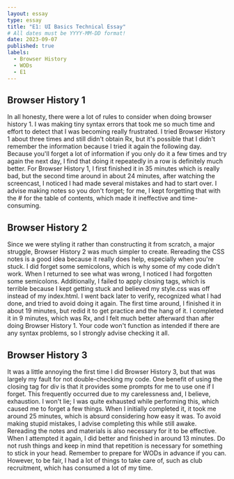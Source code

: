 ```yaml
---
layout: essay
type: essay
title: "E1: UI Basics Technical Essay"
# All dates must be YYYY-MM-DD format!
date: 2023-09-07
published: true
labels:
  - Browser History
  - WODs
  - E1
---
```


## Browser History 1

In all honesty, there were a lot of rules to consider when doing browser history 1. I was making tiny syntax errors that took me so much time and effort to detect that I was becoming really frustrated. I tried Browser History 1 about three times and still didn't obtain Rx, but it's possible that I didn't remember the information because I tried it again the following day. Because you'll forget a lot of information if you only do it a few times and try again the next day, I find that doing it repeatedly in a row is definitely much better. For Browser History 1, I first finished it in 35 minutes which is really bad, but the second time around in about 24 minutes, after watching the screencast, I noticed I had made several mistakes and had to start over. I advise making notes so you don't forget; for me, I kept forgetting that with the # for the table of contents, which made it ineffective and time-consuming. 

## Browser History 2

Since we were styling it rather than constructing it from scratch, a major struggle, Browser History 2 was much simpler to create. Rereading the CSS notes is a good idea because it really does help, especially when you're stuck. I did forget some semicolons, which is why some of my code didn't work. When I returned to see what was wrong, I noticed I had forgotten some semicolons. Additionally, I failed to apply closing tags, which is terrible because I kept getting stuck and believed my style.css was off instead of my index.html. I went back later to verify, recognized what I had done, and tried to avoid doing it again. The first time around, I finished it in about 19 minutes, but redid it to get practice and the hang of it. I completed it in 9 minutes, which was Rx, and I felt much better afterward than after doing Browser History 1. Your code won't function as intended if there are any syntax problems, so I strongly advise checking it all.

## Browser History 3

It was a little annoying the first time I did Browser History 3, but that was largely my fault for not double-checking my code. One benefit of using the closing tag for div is that it provides some prompts for me to use one if I forget. This frequently occurred due to my carelessness and, I believe, exhaustion. I won't lie; I was quite exhausted while performing this, which caused me to forget a few things. When I initially completed it, it took me around 25 minutes, which is absurd considering how easy it was. To avoid making stupid mistakes, I advise completing this while still awake. Rereading the notes and materials is also necessary for it to be effective. When I attempted it again, I did better and finished in around 13 minutes. Do not rush things and keep in mind that repetition is necessary for something to stick in your head. Remember to prepare for WODs in advance if you can. However, to be fair, I had a lot of things to take care of, such as club recruitment, which has consumed a lot of my time. 



